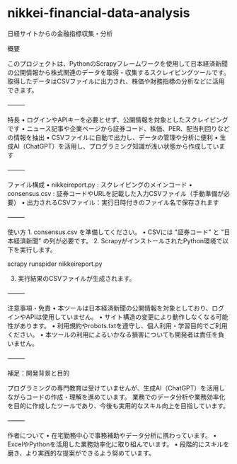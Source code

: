 # nikkei-financial-data-analysis
日経サイトからの金融指標収集・分析

概要

このプロジェクトは、PythonのScrapyフレームワークを使用して日本経済新聞の公開情報から株式関連のデータを取得・収集するスクレイピングツールです。
取得したデータはCSVファイルに出力され、株価や財務指標の分析などに活用できます。

⸻

特長
	•	ログインやAPIキーを必要とせず、公開情報を対象としたスクレイピングです
	•	ニュース記事や企業ページから証券コード、株価、PER、配当利回りなどの情報を抽出
	•	CSVファイルに自動で出力し、データの管理や分析に便利
	•	生成AI（ChatGPT）を活用し、プログラミング知識が浅い状態から作成しています

⸻

ファイル構成
	•	nikkeireport.py : スクレイピングのメインコード
	•	consensus.csv : 証券コードやURLを記載した入力CSVファイル（手動準備が必要）
	•	出力されるCSVファイル：実行日時付きのファイル名で保存されます

⸻

使い方
	1.	consensus.csv を準備してください。
	•	CSVには "証券コード" と "日本経済新聞" の列が必要です。
	2.	ScrapyがインストールされたPython環境で以下を実行します。

 scrapy runspider nikkeireport.py

 3.	実行結果のCSVファイルが生成されます。

⸻

注意事項・免責
	•	本ツールは日本経済新聞の公開情報を対象としており、ログインやAPIは使用していません。
	•	サイト構造の変更により動作しなくなる可能性があります。
	•	利用規約やrobots.txtを遵守し、個人利用・学習目的でご利用ください。
	•	本ツールの利用によるいかなる損害についても開発者は責任を負いません。

⸻

補足：開発背景と目的

プログラミングの専門教育は受けていませんが、生成AI（ChatGPT）を活用しながらコードの作成・理解を進めています。
業務でのデータ分析や業務効率化を目的に作成したツールであり、今後も実用的なスキル向上を目指しています。

⸻

作者について
	•	在宅勤務中心で事務補助やデータ分析に携わっています。
	•	ExcelやPythonを活用した業務効率化に取り組んでいます。
	•	段階的にスキルを磨き、より実践的な提案ができるよう努めています。
